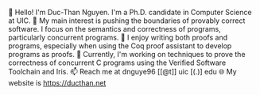 👋 Hello! I'm Duc-Than Nguyen. I'm a Ph.D. candidate in Computer Science at UIC.
🔬 My main interest is pushing the boundaries of provably correct software. I focus on the semantics and correctness of programs, particularly concurrent programs.
👀 I enjoy writing both proofs and programs, especially when using the Coq proof assistant to develop programs as proofs.
💞️ Currently, I'm working on techniques to prove the correctness of concurrent C programs using the Verified Software Toolchain and Iris.
📫 Reach me at dnguye96 [[@t]] uic [(.)] edu
🌐 My website is https://ducthan.net
